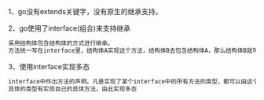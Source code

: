 1、go没有extends关键字，没有原生的继承支持。

2、go使用了interface(组合)来支持继承

```go
采用结构体包含结构体的方式进行继承。
方法统一写在interface里，结构体A实现这个方法，结构体B去包含结构体A，那么结构体B就可以直接调用结构体B的方法了。
```

3、使用interface实现多态

```go
interface中作出方法的声明。凡是实现了某个interface中的所有方法的类型，都可以由这个inerface变量来 调用这个变量的方法。
具体的类型有实现自己的具体方法，由此实现多态
```


